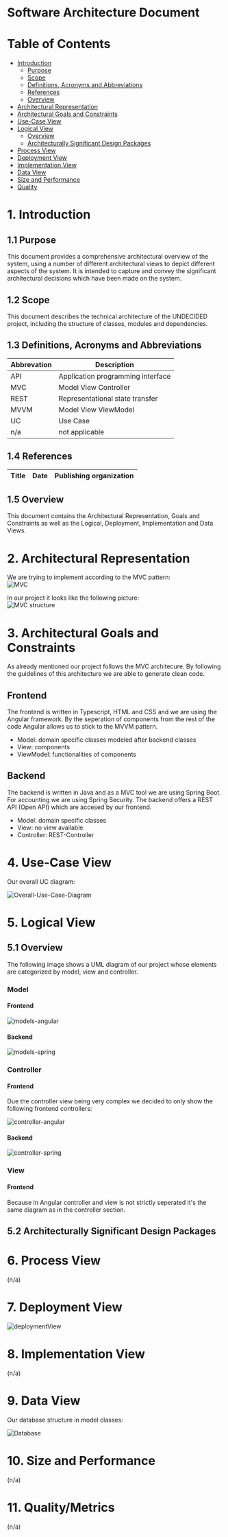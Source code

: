 # Software Architecture Document

# Table of Contents
- [Introduction](#1-introduction)
    - [Purpose](#11-purpose)
    - [Scope](#12-scope)
    - [Definitions, Acronyms and Abbreviations](#13-definitions-acronyms-and-abbreviations)
    - [References](#14-references)
    - [Overview](#15-overview)
- [Architectural Representation](#2-architectural-representation)
- [Architectural Goals and Constraints](#3-architectural-goals-and-constraints)
- [Use-Case View](#4-use-case-view)
- [Logical View](#5-logical-view)
    - [Overview](#51-overview)
    - [Architecturally Significant Design Packages](#52-architecturally-significant-design-packages)
- [Process View](#6-process-view)
- [Deployment View](#7-deployment-view)
- [Implementation View](#8-implementation-view)
- [Data View](#9-data-view)
- [Size and Performance](#10-size-and-performance)
- [Quality](#11-quality)

# 1. Introduction

## 1.1 Purpose
This document provides a comprehensive architectural overview
of the system, using a number of different architectural views
to depict different aspects of the system. It is intended to capture
and convey the significant architectural decisions which have been made
on the system.

## 1.2 Scope
This document describes the technical architecture of the UNDECIDED project, including the structure of classes, modules and dependencies.

## 1.3 Definitions, Acronyms and Abbreviations

| Abbrevation | Description                            |
| ----------- | -------------------------------------- |
| API         | Application programming interface      |
| MVC         | Model View Controller                  |
| REST        | Representational state transfer        |
| MVVM        | Model View ViewModel                   |
| UC          | Use Case                               |
| n/a         | not applicable                         |

## 1.4 References

| Title                                                              | Date       | Publishing organization   |
| -------------------------------------------------------------------|:----------:| ------------------------- |

## 1.5 Overview
This document contains the Architectural Representation, Goals and Constraints as well
as the Logical, Deployment, Implementation and Data Views.

# 2. Architectural Representation
We are trying to implement according to the MVC pattern:  
![MVC](MVC.png)

In our project it looks like the following picture:  
![MVC structure](SAD-Overview.svg)

# 3. Architectural Goals and Constraints
As already mentioned our project follows the MVC architecure. By following the guidelines of this architecture we are able to generate clean code.

## Frontend
The frontend is written in Typescript, HTML and CSS and we are using the Angular framework. By the seperation of components from the
rest of the code Angular allows us to stick to the MVVM pattern.

- Model: domain specific classes modeled after backend classes
- View: components
- ViewModel: functionalities of components

## Backend
The backend is written in Java and as a MVC tool we are using Spring Boot.
For accounting we are using Spring Security. The backend offers a REST
API (Open API) which are accesed by our frontend.

- Model: domain specific classes
- View: no view available
- Controller: REST-Controller

# 4. Use-Case View
Our overall UC diagram:

![Overall-Use-Case-Diagram](../UC/UseCaseDiagram.svg)

# 5. Logical View

## 5.1 Overview
The following image shows a UML diagram of our project whose elements are categorized by model, view and controller.

### Model
#### Frontend
![models-angular](architecturalDiagrams/frontend-models.svg)
#### Backend
![models-spring](architecturalDiagrams/backend-models.svg)

### Controller
#### Frontend
Due the controller view being very complex we decided to only show the following frontend controllers:

![controller-angular](architecturalDiagrams/frontend-controller.svg)

#### Backend
![controller-spring](architecturalDiagrams/backend-controllers.svg)

### View
#### Frontend
Because in Angular controller and view is not strictly seperated it's the same diagram as in the controller section.

## 5.2 Architecturally Significant Design Packages

# 6. Process View
(n/a)

# 7. Deployment View
![deploymentView](deploymentView.drawio.svg)

# 8. Implementation View
(n/a)

# 9. Data View
Our database structure in model classes:

![Database](../ERM/ERM_1.svg)

# 10. Size and Performance
(n/a)

# 11. Quality/Metrics
(n/a)
